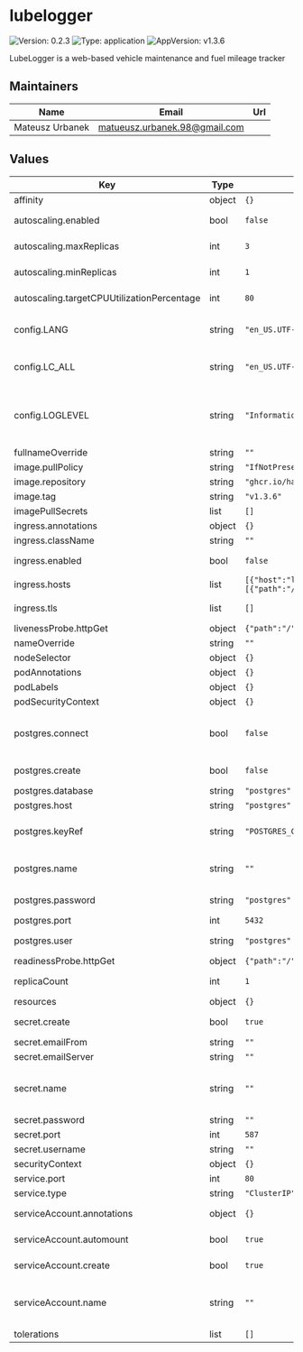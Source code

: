 # lubelogger

![Version: 0.2.3](https://img.shields.io/badge/Version-0.2.3-informational?style=flat) ![Type: application](https://img.shields.io/badge/Type-application-informational?style=flat) ![AppVersion: v1.3.6](https://img.shields.io/badge/AppVersion-v1.3.6-informational?style=flat)

LubeLogger is a web-based vehicle maintenance and fuel mileage tracker

## Maintainers

| Name | Email | Url |
| ---- | ------ | --- |
| Mateusz Urbanek | <matueusz.urbanek.98@gmail.com> |  |

## Values

| Key | Type | Default | Description |
|-----|------|---------|-------------|
| affinity | object | `{}` | Affinity settings for the pods. |
| autoscaling.enabled | bool | `false` | Specifies whether autoscaling is enabled. |
| autoscaling.maxReplicas | int | `3` | Maximum number of replicas for autoscaling. |
| autoscaling.minReplicas | int | `1` | Minimum number of replicas for autoscaling. |
| autoscaling.targetCPUUtilizationPercentage | int | `80` | Target CPU utilization percentage for autoscaling. |
| config.LANG | string | `"en_US.UTF-8"` | Locale and Language Settings, this will affect how numbers, currencies, and dates are  formatted. |
| config.LC_ALL | string | `"en_US.UTF-8"` | Same as above. Note that some languages don't have UTF-8 encodings. |
| config.LOGLEVEL | string | `"Information"` | Specifies the level of logs. Valid levels are `Trace`, `Debug`, `Information`,  `Warning`, `Error`, `Critical` and `None`. Learn more at: https://learn.microsoft.com/en-us/aspnet/core/fundamentals/logging/ |
| fullnameOverride | string | `""` | Override for the full name. |
| image.pullPolicy | string | `"IfNotPresent"` | Image pull policy. |
| image.repository | string | `"ghcr.io/hargata/lubelogger"` | Registry and repository for the image. |
| image.tag | string | `"v1.3.6"` | Tag for the image. |
| imagePullSecrets | list | `[]` | Secrets for pulling images. |
| ingress.annotations | object | `{}` | Annotations to add to the ingress. |
| ingress.className | string | `""` | Ingress class name. |
| ingress.enabled | bool | `false` | Specifies whether ingress should be enabled. |
| ingress.hosts | list | `[{"host":"lubelog.example.local","paths":[{"path":"/","pathType":"ImplementationSpecific"}]}]` | List of ingress hosts. |
| ingress.tls | list | `[]` | List of TLS configurations for the ingress. |
| livenessProbe.httpGet | object | `{"path":"/","port":"http"}` | Liveness probe configuration. |
| nameOverride | string | `""` | Override for the name. |
| nodeSelector | object | `{}` | Node selector for the pods. |
| podAnnotations | object | `{}` | Annotations to be added to the pods. |
| podLabels | object | `{}` | Labels to be added to the pods. |
| podSecurityContext | object | `{}` |  |
| postgres.connect | bool | `false` | Defines if the LubeLogger should connect to the Postgres backend. It has no effect when `postgres.create=true`. |
| postgres.create | bool | `false` | Defines if the secret with Postgres connection details should be created. |
| postgres.database | string | `"postgres"` | Database name. |
| postgres.host | string | `"postgres"` | Host of the Postgres database. |
| postgres.keyRef | string | `"POSTGRES_CONNECTION"` | Defines the key under which postgres connection string can be found. It uses Npgsql connection format. |
| postgres.name | string | `""` | Specifies name of a secret used to configure the LubeLogger's Postgres backend. If not filled, uses full name. |
| postgres.password | string | `"postgres"` | Password for the user used to connect to the Postgres database. |
| postgres.port | int | `5432` | Port of the Postgres database. |
| postgres.user | string | `"postgres"` | User used to connect to the Postgres database. |
| readinessProbe.httpGet | object | `{"path":"/","port":"http"}` | Readiness probe configuration. |
| replicaCount | int | `1` | Number of replicas for the deployment. |
| resources | object | `{}` |  |
| secret.create | bool | `true` | Specifies whether a secret should be created. |
| secret.emailFrom | string | `""` | Email from address for the secret. |
| secret.emailServer | string | `""` | Email server for the secret. |
| secret.name | string | `""` | Specifies name of a secret used to configure the LubeLogger's mail connection. If not filled, uses full name. |
| secret.password | string | `""` | Password for the email server. |
| secret.port | int | `587` | Port for the email server. |
| secret.username | string | `""` | Username for the email server. |
| securityContext | object | `{}` |  |
| service.port | int | `80` | Service port. |
| service.type | string | `"ClusterIP"` | Service type. |
| serviceAccount.annotations | object | `{}` | Annotations to add to the service account. |
| serviceAccount.automount | bool | `true` | Automatically mount a ServiceAccount's API credentials. |
| serviceAccount.create | bool | `true` | Specifies whether a service account should be created. |
| serviceAccount.name | string | `""` | The name of the service account to use. If not set and create is true, a name is generated using the fullname template. |
| tolerations | list | `[]` | Tolerations for the pods. |

